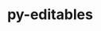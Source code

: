 ---
title: "py-editables"
layout: cache
categories: [package, develop]
meta: {"compilers": ["apple-clang@=15.0.0", "gcc@=11.1.0", "gcc@=11.4.0", "gcc@=13.2.0", "gcc@=7.3.1", "gcc@=7.5.0", "gcc@=9.4.0", "oneapi@=2024.2.1"], "num_specs": 93, "num_specs_by_stack": {"aws-isc": 2, "aws-isc-aarch64": 2, "data-vis-sdk": 4, "e4s": 12, "e4s-neoverse-v2": 6, "e4s-neoverse_v1": 8, "e4s-oneapi": 17, "e4s-power": 3, "hep": 4, "ml-darwin-aarch64-mps": 3, "ml-linux-aarch64-cpu": 12, "ml-linux-aarch64-cuda": 12, "ml-linux-x86_64-cpu": 11, "ml-linux-x86_64-cuda": 11, "ml-linux-x86_64-rocm": 12, "radiuss": 6, "root": 93}, "oss": ["amzn2", "ubuntu18.04", "ubuntu20.04", "ubuntu22.04", "ubuntu24.04", "ventura"], "platforms": ["darwin", "linux"], "stacks": ["aws-isc", "aws-isc-aarch64", "data-vis-sdk", "e4s", "e4s-neoverse-v2", "e4s-neoverse_v1", "e4s-oneapi", "e4s-power", "hep", "ml-darwin-aarch64-mps", "ml-linux-aarch64-cpu", "ml-linux-aarch64-cuda", "ml-linux-x86_64-cpu", "ml-linux-x86_64-cuda", "ml-linux-x86_64-rocm", "radiuss", "root"], "targets": ["aarch64", "neoverse_v1", "neoverse_v2", "ppc64le", "x86_64_v3"], "versions": ["0.5"]}
spec_details: [{"compiler": "apple-clang@=15.0.0", "hash": "az6cqvvqxhiasu5w6xtuyi7h5c3hu7zm", "os": "ventura", "platform": "darwin", "size": "-", "stacks": ["ml-darwin-aarch64-mps", "root"], "tarball": "https://binaries.spack.io/develop/build_cache/darwin-ventura-aarch64/apple-clang-15.0.0/py-editables-0.5/darwin-ventura-aarch64-apple-clang-15.0.0-py-editables-0.5-az6cqvvqxhiasu5w6xtuyi7h5c3hu7zm.spack", "target": "aarch64", "variants": ["build_system=python_pip"], "versions": ["0.5"]}, {"compiler": "apple-clang@=15.0.0", "hash": "koytevn77cmh7u2te4azxph3rbq4h6nw", "os": "ventura", "platform": "darwin", "size": "-", "stacks": ["ml-darwin-aarch64-mps", "root"], "tarball": "https://binaries.spack.io/develop/build_cache/darwin-ventura-aarch64/apple-clang-15.0.0/py-editables-0.5/darwin-ventura-aarch64-apple-clang-15.0.0-py-editables-0.5-koytevn77cmh7u2te4azxph3rbq4h6nw.spack", "target": "aarch64", "variants": ["build_system=python_pip"], "versions": ["0.5"]}, {"compiler": "apple-clang@=15.0.0", "hash": "svco4imicz26q6gr62sinltnixpcxsmq", "os": "ventura", "platform": "darwin", "size": "-", "stacks": ["ml-darwin-aarch64-mps", "root"], "tarball": "https://binaries.spack.io/develop/build_cache/darwin-ventura-aarch64/apple-clang-15.0.0/py-editables-0.5/darwin-ventura-aarch64-apple-clang-15.0.0-py-editables-0.5-svco4imicz26q6gr62sinltnixpcxsmq.spack", "target": "aarch64", "variants": ["build_system=python_pip"], "versions": ["0.5"]}, {"compiler": "gcc@=7.3.1", "hash": "ourm5o62mzdjb3ki4vsmxvhygpy3rnkf", "os": "amzn2", "platform": "linux", "size": "-", "stacks": ["aws-isc-aarch64", "root"], "tarball": "https://binaries.spack.io/develop/build_cache/linux-amzn2-aarch64/gcc-7.3.1/py-editables-0.5/linux-amzn2-aarch64-gcc-7.3.1-py-editables-0.5-ourm5o62mzdjb3ki4vsmxvhygpy3rnkf.spack", "target": "aarch64", "variants": ["build_system=python_pip"], "versions": ["0.5"]}, {"compiler": "gcc@=7.3.1", "hash": "bfe2jko3odozcwg4ldzeidd2fegnj6dp", "os": "amzn2", "platform": "linux", "size": "-", "stacks": ["aws-isc-aarch64", "root"], "tarball": "https://binaries.spack.io/develop/build_cache/linux-amzn2-aarch64/gcc-7.3.1/py-editables-0.5/linux-amzn2-aarch64-gcc-7.3.1-py-editables-0.5-bfe2jko3odozcwg4ldzeidd2fegnj6dp.spack", "target": "aarch64", "variants": ["build_system=python_pip"], "versions": ["0.5"]}, {"compiler": "gcc@=7.3.1", "hash": "6z2ac2aujicgl3eyl2cknacv2rb3fkbw", "os": "amzn2", "platform": "linux", "size": "-", "stacks": ["aws-isc", "root"], "tarball": "https://binaries.spack.io/develop/build_cache/linux-amzn2-x86_64_v3/gcc-7.3.1/py-editables-0.5/linux-amzn2-x86_64_v3-gcc-7.3.1-py-editables-0.5-6z2ac2aujicgl3eyl2cknacv2rb3fkbw.spack", "target": "x86_64_v3", "variants": ["build_system=python_pip"], "versions": ["0.5"]}, {"compiler": "gcc@=7.3.1", "hash": "grlv27ckakqyzyvzmxc4iaiixo77r4oi", "os": "amzn2", "platform": "linux", "size": "-", "stacks": ["aws-isc", "root"], "tarball": "https://binaries.spack.io/develop/build_cache/linux-amzn2-x86_64_v3/gcc-7.3.1/py-editables-0.5/linux-amzn2-x86_64_v3-gcc-7.3.1-py-editables-0.5-grlv27ckakqyzyvzmxc4iaiixo77r4oi.spack", "target": "x86_64_v3", "variants": ["build_system=python_pip"], "versions": ["0.5"]}, {"compiler": "gcc@=7.5.0", "hash": "it4i5t2oz3kk4ejeciy6n3qkiq5mrxb3", "os": "ubuntu18.04", "platform": "linux", "size": "-", "stacks": ["root"], "tarball": "https://binaries.spack.io/develop/build_cache/linux-ubuntu18.04-x86_64_v3/gcc-7.5.0/py-editables-0.5/linux-ubuntu18.04-x86_64_v3-gcc-7.5.0-py-editables-0.5-it4i5t2oz3kk4ejeciy6n3qkiq5mrxb3.spack", "target": "x86_64_v3", "variants": ["build_system=python_pip"], "versions": ["0.5"]}, {"compiler": "gcc@=7.5.0", "hash": "fzv5rxepkd5qrmxmz7pqsd7nbonm5uqh", "os": "ubuntu18.04", "platform": "linux", "size": "-", "stacks": ["radiuss", "root"], "tarball": "https://binaries.spack.io/develop/build_cache/linux-ubuntu18.04-x86_64_v3/gcc-7.5.0/py-editables-0.5/linux-ubuntu18.04-x86_64_v3-gcc-7.5.0-py-editables-0.5-fzv5rxepkd5qrmxmz7pqsd7nbonm5uqh.spack", "target": "x86_64_v3", "variants": ["build_system=python_pip"], "versions": ["0.5"]}, {"compiler": "gcc@=7.5.0", "hash": "ngarx3dka6jjje47rsabtusqxbwagm57", "os": "ubuntu18.04", "platform": "linux", "size": "-", "stacks": ["root"], "tarball": "https://binaries.spack.io/develop/build_cache/linux-ubuntu18.04-x86_64_v3/gcc-7.5.0/py-editables-0.5/linux-ubuntu18.04-x86_64_v3-gcc-7.5.0-py-editables-0.5-ngarx3dka6jjje47rsabtusqxbwagm57.spack", "target": "x86_64_v3", "variants": ["build_system=python_pip"], "versions": ["0.5"]}, {"compiler": "gcc@=7.5.0", "hash": "awsbk5cu7cnsoj4gawmpn6x2k7bwtupa", "os": "ubuntu18.04", "platform": "linux", "size": "-", "stacks": ["radiuss", "root"], "tarball": "https://binaries.spack.io/develop/build_cache/linux-ubuntu18.04-x86_64_v3/gcc-7.5.0/py-editables-0.5/linux-ubuntu18.04-x86_64_v3-gcc-7.5.0-py-editables-0.5-awsbk5cu7cnsoj4gawmpn6x2k7bwtupa.spack", "target": "x86_64_v3", "variants": ["build_system=python_pip"], "versions": ["0.5"]}, {"compiler": "gcc@=7.5.0", "hash": "o7toqsif7ynpxiprsqos3rjrzzowbvsb", "os": "ubuntu18.04", "platform": "linux", "size": "-", "stacks": ["radiuss", "root"], "tarball": "https://binaries.spack.io/develop/build_cache/linux-ubuntu18.04-x86_64_v3/gcc-7.5.0/py-editables-0.5/linux-ubuntu18.04-x86_64_v3-gcc-7.5.0-py-editables-0.5-o7toqsif7ynpxiprsqos3rjrzzowbvsb.spack", "target": "x86_64_v3", "variants": ["build_system=python_pip"], "versions": ["0.5"]}, {"compiler": "gcc@=7.5.0", "hash": "3d3ttlajwzgl6mhzdx6aqspsswuzhe6j", "os": "ubuntu18.04", "platform": "linux", "size": "-", "stacks": ["radiuss", "root"], "tarball": "https://binaries.spack.io/develop/build_cache/linux-ubuntu18.04-x86_64_v3/gcc-7.5.0/py-editables-0.5/linux-ubuntu18.04-x86_64_v3-gcc-7.5.0-py-editables-0.5-3d3ttlajwzgl6mhzdx6aqspsswuzhe6j.spack", "target": "x86_64_v3", "variants": ["build_system=python_pip"], "versions": ["0.5"]}, {"compiler": "gcc@=7.5.0", "hash": "xmfukarll3obtxeh6o7fcumrngdt7gkg", "os": "ubuntu18.04", "platform": "linux", "size": "-", "stacks": ["radiuss", "root"], "tarball": "https://binaries.spack.io/develop/build_cache/linux-ubuntu18.04-x86_64_v3/gcc-7.5.0/py-editables-0.5/linux-ubuntu18.04-x86_64_v3-gcc-7.5.0-py-editables-0.5-xmfukarll3obtxeh6o7fcumrngdt7gkg.spack", "target": "x86_64_v3", "variants": ["build_system=python_pip"], "versions": ["0.5"]}, {"compiler": "gcc@=7.5.0", "hash": "szbx5j7qbihtklattv3iriyhsqs7r3qn", "os": "ubuntu18.04", "platform": "linux", "size": "-", "stacks": ["radiuss", "root"], "tarball": "https://binaries.spack.io/develop/build_cache/linux-ubuntu18.04-x86_64_v3/gcc-7.5.0/py-editables-0.5/linux-ubuntu18.04-x86_64_v3-gcc-7.5.0-py-editables-0.5-szbx5j7qbihtklattv3iriyhsqs7r3qn.spack", "target": "x86_64_v3", "variants": ["build_system=python_pip"], "versions": ["0.5"]}, {"compiler": "gcc@=9.4.0", "hash": "iq3pxxwvj6glm2p5tddsmctuspt4mp75", "os": "ubuntu20.04", "platform": "linux", "size": "-", "stacks": ["e4s-power", "root"], "tarball": "https://binaries.spack.io/develop/build_cache/linux-ubuntu20.04-ppc64le/gcc-9.4.0/py-editables-0.5/linux-ubuntu20.04-ppc64le-gcc-9.4.0-py-editables-0.5-iq3pxxwvj6glm2p5tddsmctuspt4mp75.spack", "target": "ppc64le", "variants": ["build_system=python_pip"], "versions": ["0.5"]}, {"compiler": "gcc@=9.4.0", "hash": "f3xb3ncb5delopmkgcayvgvyrbmkagzt", "os": "ubuntu20.04", "platform": "linux", "size": "-", "stacks": ["e4s-power", "root"], "tarball": "https://binaries.spack.io/develop/build_cache/linux-ubuntu20.04-ppc64le/gcc-9.4.0/py-editables-0.5/linux-ubuntu20.04-ppc64le-gcc-9.4.0-py-editables-0.5-f3xb3ncb5delopmkgcayvgvyrbmkagzt.spack", "target": "ppc64le", "variants": ["build_system=python_pip"], "versions": ["0.5"]}, {"compiler": "gcc@=9.4.0", "hash": "xv5gonwnutgmeidrrger6ku6unwqxrif", "os": "ubuntu20.04", "platform": "linux", "size": "-", "stacks": ["e4s-power", "root"], "tarball": "https://binaries.spack.io/develop/build_cache/linux-ubuntu20.04-ppc64le/gcc-9.4.0/py-editables-0.5/linux-ubuntu20.04-ppc64le-gcc-9.4.0-py-editables-0.5-xv5gonwnutgmeidrrger6ku6unwqxrif.spack", "target": "ppc64le", "variants": ["build_system=python_pip"], "versions": ["0.5"]}, {"compiler": "gcc@=11.1.0", "hash": "qqi5lfdydgep4asm65lf233vhlolmfvy", "os": "ubuntu20.04", "platform": "linux", "size": "-", "stacks": ["data-vis-sdk", "root"], "tarball": "https://binaries.spack.io/develop/build_cache/linux-ubuntu20.04-x86_64_v3/gcc-11.1.0/py-editables-0.5/linux-ubuntu20.04-x86_64_v3-gcc-11.1.0-py-editables-0.5-qqi5lfdydgep4asm65lf233vhlolmfvy.spack", "target": "x86_64_v3", "variants": ["build_system=python_pip"], "versions": ["0.5"]}, {"compiler": "gcc@=11.1.0", "hash": "kblh5lm5itdjoqqihstqrr62sv3iwusa", "os": "ubuntu20.04", "platform": "linux", "size": "-", "stacks": ["data-vis-sdk", "root"], "tarball": "https://binaries.spack.io/develop/build_cache/linux-ubuntu20.04-x86_64_v3/gcc-11.1.0/py-editables-0.5/linux-ubuntu20.04-x86_64_v3-gcc-11.1.0-py-editables-0.5-kblh5lm5itdjoqqihstqrr62sv3iwusa.spack", "target": "x86_64_v3", "variants": ["build_system=python_pip"], "versions": ["0.5"]}, {"compiler": "gcc@=11.1.0", "hash": "yoxw7rds4mmosot3suwma2aeqpqncm3r", "os": "ubuntu20.04", "platform": "linux", "size": "-", "stacks": ["data-vis-sdk", "root"], "tarball": "https://binaries.spack.io/develop/build_cache/linux-ubuntu20.04-x86_64_v3/gcc-11.1.0/py-editables-0.5/linux-ubuntu20.04-x86_64_v3-gcc-11.1.0-py-editables-0.5-yoxw7rds4mmosot3suwma2aeqpqncm3r.spack", "target": "x86_64_v3", "variants": ["build_system=python_pip"], "versions": ["0.5"]}, {"compiler": "gcc@=11.1.0", "hash": "hh45566sqnoxv3evbv3yudfgevti4k7s", "os": "ubuntu20.04", "platform": "linux", "size": "-", "stacks": ["data-vis-sdk", "root"], "tarball": "https://binaries.spack.io/develop/build_cache/linux-ubuntu20.04-x86_64_v3/gcc-11.1.0/py-editables-0.5/linux-ubuntu20.04-x86_64_v3-gcc-11.1.0-py-editables-0.5-hh45566sqnoxv3evbv3yudfgevti4k7s.spack", "target": "x86_64_v3", "variants": ["build_system=python_pip"], "versions": ["0.5"]}, {"compiler": "gcc@=11.4.0", "hash": "vk5ybpqlaxkv5vef4hsrvuz64ushyhzx", "os": "ubuntu22.04", "platform": "linux", "size": "-", "stacks": ["e4s-neoverse_v1", "root"], "tarball": "https://binaries.spack.io/develop/build_cache/linux-ubuntu22.04-neoverse_v1/gcc-11.4.0/py-editables-0.5/linux-ubuntu22.04-neoverse_v1-gcc-11.4.0-py-editables-0.5-vk5ybpqlaxkv5vef4hsrvuz64ushyhzx.spack", "target": "neoverse_v1", "variants": ["build_system=python_pip"], "versions": ["0.5"]}, {"compiler": "gcc@=11.4.0", "hash": "rhebfgjyjvnv6mex2msoiwrr5qk3qjcc", "os": "ubuntu22.04", "platform": "linux", "size": "-", "stacks": ["e4s-neoverse_v1", "root"], "tarball": "https://binaries.spack.io/develop/build_cache/linux-ubuntu22.04-neoverse_v1/gcc-11.4.0/py-editables-0.5/linux-ubuntu22.04-neoverse_v1-gcc-11.4.0-py-editables-0.5-rhebfgjyjvnv6mex2msoiwrr5qk3qjcc.spack", "target": "neoverse_v1", "variants": ["build_system=python_pip"], "versions": ["0.5"]}, {"compiler": "gcc@=11.4.0", "hash": "bdowdnekpzsyskqfsxpt3loq6g5vyvrx", "os": "ubuntu22.04", "platform": "linux", "size": "-", "stacks": ["e4s-neoverse_v1", "root"], "tarball": "https://binaries.spack.io/develop/build_cache/linux-ubuntu22.04-neoverse_v1/gcc-11.4.0/py-editables-0.5/linux-ubuntu22.04-neoverse_v1-gcc-11.4.0-py-editables-0.5-bdowdnekpzsyskqfsxpt3loq6g5vyvrx.spack", "target": "neoverse_v1", "variants": ["build_system=python_pip"], "versions": ["0.5"]}, {"compiler": "gcc@=11.4.0", "hash": "h7k4b6utudjwancpo2hhn4iowf53ewfl", "os": "ubuntu22.04", "platform": "linux", "size": "-", "stacks": ["e4s-neoverse_v1", "root"], "tarball": "https://binaries.spack.io/develop/build_cache/linux-ubuntu22.04-neoverse_v1/gcc-11.4.0/py-editables-0.5/linux-ubuntu22.04-neoverse_v1-gcc-11.4.0-py-editables-0.5-h7k4b6utudjwancpo2hhn4iowf53ewfl.spack", "target": "neoverse_v1", "variants": ["build_system=python_pip"], "versions": ["0.5"]}, {"compiler": "gcc@=11.4.0", "hash": "6qjrrpkihzfayqhfwopwwcujrrb3d5kf", "os": "ubuntu22.04", "platform": "linux", "size": "-", "stacks": ["e4s-neoverse_v1", "root"], "tarball": "https://binaries.spack.io/develop/build_cache/linux-ubuntu22.04-neoverse_v1/gcc-11.4.0/py-editables-0.5/linux-ubuntu22.04-neoverse_v1-gcc-11.4.0-py-editables-0.5-6qjrrpkihzfayqhfwopwwcujrrb3d5kf.spack", "target": "neoverse_v1", "variants": ["build_system=python_pip"], "versions": ["0.5"]}, {"compiler": "gcc@=11.4.0", "hash": "lkl4uksefiupo4xw55aq3unqvl4ghtuv", "os": "ubuntu22.04", "platform": "linux", "size": "-", "stacks": ["e4s-neoverse_v1", "root"], "tarball": "https://binaries.spack.io/develop/build_cache/linux-ubuntu22.04-neoverse_v1/gcc-11.4.0/py-editables-0.5/linux-ubuntu22.04-neoverse_v1-gcc-11.4.0-py-editables-0.5-lkl4uksefiupo4xw55aq3unqvl4ghtuv.spack", "target": "neoverse_v1", "variants": ["build_system=python_pip"], "versions": ["0.5"]}, {"compiler": "gcc@=11.4.0", "hash": "l7wvmtiq5hxspuzoszm2omuwcnom2vqq", "os": "ubuntu22.04", "platform": "linux", "size": "-", "stacks": ["e4s-neoverse_v1", "root"], "tarball": "https://binaries.spack.io/develop/build_cache/linux-ubuntu22.04-neoverse_v1/gcc-11.4.0/py-editables-0.5/linux-ubuntu22.04-neoverse_v1-gcc-11.4.0-py-editables-0.5-l7wvmtiq5hxspuzoszm2omuwcnom2vqq.spack", "target": "neoverse_v1", "variants": ["build_system=python_pip"], "versions": ["0.5"]}, {"compiler": "gcc@=11.4.0", "hash": "rkyebq3jbzmrgg2pwj2trscy24bpf2mg", "os": "ubuntu22.04", "platform": "linux", "size": "-", "stacks": ["e4s-neoverse_v1", "root"], "tarball": "https://binaries.spack.io/develop/build_cache/linux-ubuntu22.04-neoverse_v1/gcc-11.4.0/py-editables-0.5/linux-ubuntu22.04-neoverse_v1-gcc-11.4.0-py-editables-0.5-rkyebq3jbzmrgg2pwj2trscy24bpf2mg.spack", "target": "neoverse_v1", "variants": ["build_system=python_pip"], "versions": ["0.5"]}, {"compiler": "gcc@=11.4.0", "hash": "xhiknhm7nvjlkvvdjglqsdte42amlx23", "os": "ubuntu22.04", "platform": "linux", "size": "-", "stacks": ["e4s-neoverse-v2", "root"], "tarball": "https://binaries.spack.io/develop/build_cache/linux-ubuntu22.04-neoverse_v2/gcc-11.4.0/py-editables-0.5/linux-ubuntu22.04-neoverse_v2-gcc-11.4.0-py-editables-0.5-xhiknhm7nvjlkvvdjglqsdte42amlx23.spack", "target": "neoverse_v2", "variants": ["build_system=python_pip"], "versions": ["0.5"]}, {"compiler": "gcc@=11.4.0", "hash": "63bz4cimb3wco7n5rolmcl3e6zxzmf5b", "os": "ubuntu22.04", "platform": "linux", "size": "-", "stacks": ["e4s-neoverse-v2", "root"], "tarball": "https://binaries.spack.io/develop/build_cache/linux-ubuntu22.04-neoverse_v2/gcc-11.4.0/py-editables-0.5/linux-ubuntu22.04-neoverse_v2-gcc-11.4.0-py-editables-0.5-63bz4cimb3wco7n5rolmcl3e6zxzmf5b.spack", "target": "neoverse_v2", "variants": ["build_system=python_pip"], "versions": ["0.5"]}, {"compiler": "gcc@=11.4.0", "hash": "p2x7yznwu5vcyrxzglpkipgmijhsnxg6", "os": "ubuntu22.04", "platform": "linux", "size": "-", "stacks": ["e4s-neoverse-v2", "root"], "tarball": "https://binaries.spack.io/develop/build_cache/linux-ubuntu22.04-neoverse_v2/gcc-11.4.0/py-editables-0.5/linux-ubuntu22.04-neoverse_v2-gcc-11.4.0-py-editables-0.5-p2x7yznwu5vcyrxzglpkipgmijhsnxg6.spack", "target": "neoverse_v2", "variants": ["build_system=python_pip"], "versions": ["0.5"]}, {"compiler": "gcc@=11.4.0", "hash": "npsy2eg7ptvs3a37v2b4rvuy5v3oafce", "os": "ubuntu22.04", "platform": "linux", "size": "-", "stacks": ["e4s-neoverse-v2", "root"], "tarball": "https://binaries.spack.io/develop/build_cache/linux-ubuntu22.04-neoverse_v2/gcc-11.4.0/py-editables-0.5/linux-ubuntu22.04-neoverse_v2-gcc-11.4.0-py-editables-0.5-npsy2eg7ptvs3a37v2b4rvuy5v3oafce.spack", "target": "neoverse_v2", "variants": ["build_system=python_pip"], "versions": ["0.5"]}, {"compiler": "gcc@=11.4.0", "hash": "njy2ne5sab7lsf43qficxbat2sh7pqrl", "os": "ubuntu22.04", "platform": "linux", "size": "-", "stacks": ["e4s-neoverse-v2", "root"], "tarball": "https://binaries.spack.io/develop/build_cache/linux-ubuntu22.04-neoverse_v2/gcc-11.4.0/py-editables-0.5/linux-ubuntu22.04-neoverse_v2-gcc-11.4.0-py-editables-0.5-njy2ne5sab7lsf43qficxbat2sh7pqrl.spack", "target": "neoverse_v2", "variants": ["build_system=python_pip"], "versions": ["0.5"]}, {"compiler": "gcc@=11.4.0", "hash": "dsgu5tjwulfeg3bl235l26zjwsv2au6f", "os": "ubuntu22.04", "platform": "linux", "size": "-", "stacks": ["e4s-neoverse-v2", "root"], "tarball": "https://binaries.spack.io/develop/build_cache/linux-ubuntu22.04-neoverse_v2/gcc-11.4.0/py-editables-0.5/linux-ubuntu22.04-neoverse_v2-gcc-11.4.0-py-editables-0.5-dsgu5tjwulfeg3bl235l26zjwsv2au6f.spack", "target": "neoverse_v2", "variants": ["build_system=python_pip"], "versions": ["0.5"]}, {"compiler": "gcc@=11.4.0", "hash": "ohqeoqewaiwt2v4lklvnwv6tbyw4d33e", "os": "ubuntu22.04", "platform": "linux", "size": "-", "stacks": ["hep", "root"], "tarball": "https://binaries.spack.io/develop/build_cache/linux-ubuntu22.04-x86_64_v3/gcc-11.4.0/py-editables-0.5/linux-ubuntu22.04-x86_64_v3-gcc-11.4.0-py-editables-0.5-ohqeoqewaiwt2v4lklvnwv6tbyw4d33e.spack", "target": "x86_64_v3", "variants": ["build_system=python_pip"], "versions": ["0.5"]}, {"compiler": "gcc@=11.4.0", "hash": "g2mlpxxwpeiuhbn6iizmkbkoajmb3rlp", "os": "ubuntu22.04", "platform": "linux", "size": "-", "stacks": ["hep", "root"], "tarball": "https://binaries.spack.io/develop/build_cache/linux-ubuntu22.04-x86_64_v3/gcc-11.4.0/py-editables-0.5/linux-ubuntu22.04-x86_64_v3-gcc-11.4.0-py-editables-0.5-g2mlpxxwpeiuhbn6iizmkbkoajmb3rlp.spack", "target": "x86_64_v3", "variants": ["build_system=python_pip"], "versions": ["0.5"]}, {"compiler": "gcc@=11.4.0", "hash": "4cfwkgnu4b5lc5kh3uxthyr7b4jufy4j", "os": "ubuntu22.04", "platform": "linux", "size": "-", "stacks": ["hep", "root"], "tarball": "https://binaries.spack.io/develop/build_cache/linux-ubuntu22.04-x86_64_v3/gcc-11.4.0/py-editables-0.5/linux-ubuntu22.04-x86_64_v3-gcc-11.4.0-py-editables-0.5-4cfwkgnu4b5lc5kh3uxthyr7b4jufy4j.spack", "target": "x86_64_v3", "variants": ["build_system=python_pip"], "versions": ["0.5"]}, {"compiler": "gcc@=11.4.0", "hash": "nf53xrkqtkfzzkmhu2dmoafnibnbqgsb", "os": "ubuntu22.04", "platform": "linux", "size": "-", "stacks": ["hep", "root"], "tarball": "https://binaries.spack.io/develop/build_cache/linux-ubuntu22.04-x86_64_v3/gcc-11.4.0/py-editables-0.5/linux-ubuntu22.04-x86_64_v3-gcc-11.4.0-py-editables-0.5-nf53xrkqtkfzzkmhu2dmoafnibnbqgsb.spack", "target": "x86_64_v3", "variants": ["build_system=python_pip"], "versions": ["0.5"]}, {"compiler": "gcc@=11.4.0", "hash": "lbfts6jil4weydln4rtygrpbi27umwnr", "os": "ubuntu22.04", "platform": "linux", "size": "-", "stacks": ["e4s", "root"], "tarball": "https://binaries.spack.io/develop/build_cache/linux-ubuntu22.04-x86_64_v3/gcc-11.4.0/py-editables-0.5/linux-ubuntu22.04-x86_64_v3-gcc-11.4.0-py-editables-0.5-lbfts6jil4weydln4rtygrpbi27umwnr.spack", "target": "x86_64_v3", "variants": ["build_system=python_pip"], "versions": ["0.5"]}, {"compiler": "gcc@=11.4.0", "hash": "ojl4ly4v4mdtcbynblqpao5jsbutma7y", "os": "ubuntu22.04", "platform": "linux", "size": "-", "stacks": ["e4s", "root"], "tarball": "https://binaries.spack.io/develop/build_cache/linux-ubuntu22.04-x86_64_v3/gcc-11.4.0/py-editables-0.5/linux-ubuntu22.04-x86_64_v3-gcc-11.4.0-py-editables-0.5-ojl4ly4v4mdtcbynblqpao5jsbutma7y.spack", "target": "x86_64_v3", "variants": ["build_system=python_pip"], "versions": ["0.5"]}, {"compiler": "gcc@=11.4.0", "hash": "pn5acshqnj3k6i6c3z4xb26grgj2ieim", "os": "ubuntu22.04", "platform": "linux", "size": "-", "stacks": ["e4s", "root"], "tarball": "https://binaries.spack.io/develop/build_cache/linux-ubuntu22.04-x86_64_v3/gcc-11.4.0/py-editables-0.5/linux-ubuntu22.04-x86_64_v3-gcc-11.4.0-py-editables-0.5-pn5acshqnj3k6i6c3z4xb26grgj2ieim.spack", "target": "x86_64_v3", "variants": ["build_system=python_pip"], "versions": ["0.5"]}, {"compiler": "gcc@=11.4.0", "hash": "t77vpphqqq5q74e24hsj6xxxjnpuvjqm", "os": "ubuntu22.04", "platform": "linux", "size": "-", "stacks": ["e4s", "root"], "tarball": "https://binaries.spack.io/develop/build_cache/linux-ubuntu22.04-x86_64_v3/gcc-11.4.0/py-editables-0.5/linux-ubuntu22.04-x86_64_v3-gcc-11.4.0-py-editables-0.5-t77vpphqqq5q74e24hsj6xxxjnpuvjqm.spack", "target": "x86_64_v3", "variants": ["build_system=python_pip"], "versions": ["0.5"]}, {"compiler": "gcc@=11.4.0", "hash": "tjv24j3a6kix7hlooynu2djd3qugu5l3", "os": "ubuntu22.04", "platform": "linux", "size": "-", "stacks": ["e4s", "root"], "tarball": "https://binaries.spack.io/develop/build_cache/linux-ubuntu22.04-x86_64_v3/gcc-11.4.0/py-editables-0.5/linux-ubuntu22.04-x86_64_v3-gcc-11.4.0-py-editables-0.5-tjv24j3a6kix7hlooynu2djd3qugu5l3.spack", "target": "x86_64_v3", "variants": ["build_system=python_pip"], "versions": ["0.5"]}, {"compiler": "gcc@=11.4.0", "hash": "m3xidga7l6se2dl6itboudopl6jodf25", "os": "ubuntu22.04", "platform": "linux", "size": "-", "stacks": ["e4s", "root"], "tarball": "https://binaries.spack.io/develop/build_cache/linux-ubuntu22.04-x86_64_v3/gcc-11.4.0/py-editables-0.5/linux-ubuntu22.04-x86_64_v3-gcc-11.4.0-py-editables-0.5-m3xidga7l6se2dl6itboudopl6jodf25.spack", "target": "x86_64_v3", "variants": ["build_system=python_pip"], "versions": ["0.5"]}, {"compiler": "gcc@=11.4.0", "hash": "vs3j4kmiorb6nynvv3n2onivvmo6o2mc", "os": "ubuntu22.04", "platform": "linux", "size": "-", "stacks": ["e4s", "root"], "tarball": "https://binaries.spack.io/develop/build_cache/linux-ubuntu22.04-x86_64_v3/gcc-11.4.0/py-editables-0.5/linux-ubuntu22.04-x86_64_v3-gcc-11.4.0-py-editables-0.5-vs3j4kmiorb6nynvv3n2onivvmo6o2mc.spack", "target": "x86_64_v3", "variants": ["build_system=python_pip"], "versions": ["0.5"]}, {"compiler": "gcc@=11.4.0", "hash": "rmvbelxfspmm27gzteprhudi7zigoar2", "os": "ubuntu22.04", "platform": "linux", "size": "-", "stacks": ["e4s", "root"], "tarball": "https://binaries.spack.io/develop/build_cache/linux-ubuntu22.04-x86_64_v3/gcc-11.4.0/py-editables-0.5/linux-ubuntu22.04-x86_64_v3-gcc-11.4.0-py-editables-0.5-rmvbelxfspmm27gzteprhudi7zigoar2.spack", "target": "x86_64_v3", "variants": ["build_system=python_pip"], "versions": ["0.5"]}, {"compiler": "gcc@=11.4.0", "hash": "s7jetayhowmrcafjyhw34edyz5k2rltx", "os": "ubuntu22.04", "platform": "linux", "size": "-", "stacks": ["e4s", "root"], "tarball": "https://binaries.spack.io/develop/build_cache/linux-ubuntu22.04-x86_64_v3/gcc-11.4.0/py-editables-0.5/linux-ubuntu22.04-x86_64_v3-gcc-11.4.0-py-editables-0.5-s7jetayhowmrcafjyhw34edyz5k2rltx.spack", "target": "x86_64_v3", "variants": ["build_system=python_pip"], "versions": ["0.5"]}, {"compiler": "gcc@=11.4.0", "hash": "klekkfziypbc6c2p5aubsoithdv4wj3z", "os": "ubuntu22.04", "platform": "linux", "size": "-", "stacks": ["e4s", "root"], "tarball": "https://binaries.spack.io/develop/build_cache/linux-ubuntu22.04-x86_64_v3/gcc-11.4.0/py-editables-0.5/linux-ubuntu22.04-x86_64_v3-gcc-11.4.0-py-editables-0.5-klekkfziypbc6c2p5aubsoithdv4wj3z.spack", "target": "x86_64_v3", "variants": ["build_system=python_pip"], "versions": ["0.5"]}, {"compiler": "gcc@=11.4.0", "hash": "myvqlh764lnlzsq42qa6paoxtyhivu72", "os": "ubuntu22.04", "platform": "linux", "size": "-", "stacks": ["e4s", "root"], "tarball": "https://binaries.spack.io/develop/build_cache/linux-ubuntu22.04-x86_64_v3/gcc-11.4.0/py-editables-0.5/linux-ubuntu22.04-x86_64_v3-gcc-11.4.0-py-editables-0.5-myvqlh764lnlzsq42qa6paoxtyhivu72.spack", "target": "x86_64_v3", "variants": ["build_system=python_pip"], "versions": ["0.5"]}, {"compiler": "gcc@=11.4.0", "hash": "cw6r7ubes33giloq7asrmogspsdwf4vs", "os": "ubuntu22.04", "platform": "linux", "size": "-", "stacks": ["e4s", "root"], "tarball": "https://binaries.spack.io/develop/build_cache/linux-ubuntu22.04-x86_64_v3/gcc-11.4.0/py-editables-0.5/linux-ubuntu22.04-x86_64_v3-gcc-11.4.0-py-editables-0.5-cw6r7ubes33giloq7asrmogspsdwf4vs.spack", "target": "x86_64_v3", "variants": ["build_system=python_pip"], "versions": ["0.5"]}, {"compiler": "oneapi@=2024.2.1", "hash": "qckc7kfohlntbfwnjlca3ec65j6t7xxb", "os": "ubuntu22.04", "platform": "linux", "size": "-", "stacks": ["e4s-oneapi", "root"], "tarball": "https://binaries.spack.io/develop/build_cache/linux-ubuntu22.04-x86_64_v3/oneapi-2024.2.1/py-editables-0.5/linux-ubuntu22.04-x86_64_v3-oneapi-2024.2.1-py-editables-0.5-qckc7kfohlntbfwnjlca3ec65j6t7xxb.spack", "target": "x86_64_v3", "variants": ["build_system=python_pip"], "versions": ["0.5"]}, {"compiler": "oneapi@=2024.2.1", "hash": "z7tqlazanri2zhp7kallsdfq4xfts2j3", "os": "ubuntu22.04", "platform": "linux", "size": "-", "stacks": ["e4s-oneapi", "root"], "tarball": "https://binaries.spack.io/develop/build_cache/linux-ubuntu22.04-x86_64_v3/oneapi-2024.2.1/py-editables-0.5/linux-ubuntu22.04-x86_64_v3-oneapi-2024.2.1-py-editables-0.5-z7tqlazanri2zhp7kallsdfq4xfts2j3.spack", "target": "x86_64_v3", "variants": ["build_system=python_pip"], "versions": ["0.5"]}, {"compiler": "oneapi@=2024.2.1", "hash": "fesd55dtwdvquyfj32lojpm5f2fqdfju", "os": "ubuntu22.04", "platform": "linux", "size": "-", "stacks": ["e4s-oneapi", "root"], "tarball": "https://binaries.spack.io/develop/build_cache/linux-ubuntu22.04-x86_64_v3/oneapi-2024.2.1/py-editables-0.5/linux-ubuntu22.04-x86_64_v3-oneapi-2024.2.1-py-editables-0.5-fesd55dtwdvquyfj32lojpm5f2fqdfju.spack", "target": "x86_64_v3", "variants": ["build_system=python_pip"], "versions": ["0.5"]}, {"compiler": "oneapi@=2024.2.1", "hash": "o4oimmcth5fhdpsbktg2beh5eraanutz", "os": "ubuntu22.04", "platform": "linux", "size": "-", "stacks": ["e4s-oneapi", "root"], "tarball": "https://binaries.spack.io/develop/build_cache/linux-ubuntu22.04-x86_64_v3/oneapi-2024.2.1/py-editables-0.5/linux-ubuntu22.04-x86_64_v3-oneapi-2024.2.1-py-editables-0.5-o4oimmcth5fhdpsbktg2beh5eraanutz.spack", "target": "x86_64_v3", "variants": ["build_system=python_pip"], "versions": ["0.5"]}, {"compiler": "oneapi@=2024.2.1", "hash": "omomib4dktzzeseoyypgxpl5d4ky25pv", "os": "ubuntu22.04", "platform": "linux", "size": "-", "stacks": ["e4s-oneapi", "root"], "tarball": "https://binaries.spack.io/develop/build_cache/linux-ubuntu22.04-x86_64_v3/oneapi-2024.2.1/py-editables-0.5/linux-ubuntu22.04-x86_64_v3-oneapi-2024.2.1-py-editables-0.5-omomib4dktzzeseoyypgxpl5d4ky25pv.spack", "target": "x86_64_v3", "variants": ["build_system=python_pip"], "versions": ["0.5"]}, {"compiler": "oneapi@=2024.2.1", "hash": "rh3jxogkdgyuelq2dly7nwbebf6j7r4r", "os": "ubuntu22.04", "platform": "linux", "size": "-", "stacks": ["e4s-oneapi", "root"], "tarball": "https://binaries.spack.io/develop/build_cache/linux-ubuntu22.04-x86_64_v3/oneapi-2024.2.1/py-editables-0.5/linux-ubuntu22.04-x86_64_v3-oneapi-2024.2.1-py-editables-0.5-rh3jxogkdgyuelq2dly7nwbebf6j7r4r.spack", "target": "x86_64_v3", "variants": ["build_system=python_pip"], "versions": ["0.5"]}, {"compiler": "oneapi@=2024.2.1", "hash": "uwt5rcgngitq5xar2i2v56s7nuoaoxnb", "os": "ubuntu22.04", "platform": "linux", "size": "-", "stacks": ["e4s-oneapi", "root"], "tarball": "https://binaries.spack.io/develop/build_cache/linux-ubuntu22.04-x86_64_v3/oneapi-2024.2.1/py-editables-0.5/linux-ubuntu22.04-x86_64_v3-oneapi-2024.2.1-py-editables-0.5-uwt5rcgngitq5xar2i2v56s7nuoaoxnb.spack", "target": "x86_64_v3", "variants": ["build_system=python_pip"], "versions": ["0.5"]}, {"compiler": "oneapi@=2024.2.1", "hash": "wf6lxhcmsq5qbdl5gqhz3jzcvhseb3kn", "os": "ubuntu22.04", "platform": "linux", "size": "-", "stacks": ["e4s-oneapi", "root"], "tarball": "https://binaries.spack.io/develop/build_cache/linux-ubuntu22.04-x86_64_v3/oneapi-2024.2.1/py-editables-0.5/linux-ubuntu22.04-x86_64_v3-oneapi-2024.2.1-py-editables-0.5-wf6lxhcmsq5qbdl5gqhz3jzcvhseb3kn.spack", "target": "x86_64_v3", "variants": ["build_system=python_pip"], "versions": ["0.5"]}, {"compiler": "oneapi@=2024.2.1", "hash": "i3lcpkcw7ydjk4genz4havhtea3226hf", "os": "ubuntu22.04", "platform": "linux", "size": "-", "stacks": ["e4s-oneapi", "root"], "tarball": "https://binaries.spack.io/develop/build_cache/linux-ubuntu22.04-x86_64_v3/oneapi-2024.2.1/py-editables-0.5/linux-ubuntu22.04-x86_64_v3-oneapi-2024.2.1-py-editables-0.5-i3lcpkcw7ydjk4genz4havhtea3226hf.spack", "target": "x86_64_v3", "variants": ["build_system=python_pip"], "versions": ["0.5"]}, {"compiler": "oneapi@=2024.2.1", "hash": "2366ibqlj7zlthtb7st2zkgc74retp2b", "os": "ubuntu22.04", "platform": "linux", "size": "-", "stacks": ["e4s-oneapi", "root"], "tarball": "https://binaries.spack.io/develop/build_cache/linux-ubuntu22.04-x86_64_v3/oneapi-2024.2.1/py-editables-0.5/linux-ubuntu22.04-x86_64_v3-oneapi-2024.2.1-py-editables-0.5-2366ibqlj7zlthtb7st2zkgc74retp2b.spack", "target": "x86_64_v3", "variants": ["build_system=python_pip"], "versions": ["0.5"]}, {"compiler": "oneapi@=2024.2.1", "hash": "xvhqeq7d7au7wyifk2huyoucb3e2lr4n", "os": "ubuntu22.04", "platform": "linux", "size": "-", "stacks": ["e4s-oneapi", "root"], "tarball": "https://binaries.spack.io/develop/build_cache/linux-ubuntu22.04-x86_64_v3/oneapi-2024.2.1/py-editables-0.5/linux-ubuntu22.04-x86_64_v3-oneapi-2024.2.1-py-editables-0.5-xvhqeq7d7au7wyifk2huyoucb3e2lr4n.spack", "target": "x86_64_v3", "variants": ["build_system=python_pip"], "versions": ["0.5"]}, {"compiler": "oneapi@=2024.2.1", "hash": "xhmlsaksizuv3ddztuaiww3zqxtn7bjh", "os": "ubuntu22.04", "platform": "linux", "size": "-", "stacks": ["e4s-oneapi", "root"], "tarball": "https://binaries.spack.io/develop/build_cache/linux-ubuntu22.04-x86_64_v3/oneapi-2024.2.1/py-editables-0.5/linux-ubuntu22.04-x86_64_v3-oneapi-2024.2.1-py-editables-0.5-xhmlsaksizuv3ddztuaiww3zqxtn7bjh.spack", "target": "x86_64_v3", "variants": ["build_system=python_pip"], "versions": ["0.5"]}, {"compiler": "oneapi@=2024.2.1", "hash": "agd44l6dtpon7yg5h4dqrh6wabzcjik6", "os": "ubuntu22.04", "platform": "linux", "size": "-", "stacks": ["e4s-oneapi", "root"], "tarball": "https://binaries.spack.io/develop/build_cache/linux-ubuntu22.04-x86_64_v3/oneapi-2024.2.1/py-editables-0.5/linux-ubuntu22.04-x86_64_v3-oneapi-2024.2.1-py-editables-0.5-agd44l6dtpon7yg5h4dqrh6wabzcjik6.spack", "target": "x86_64_v3", "variants": ["build_system=python_pip"], "versions": ["0.5"]}, {"compiler": "oneapi@=2024.2.1", "hash": "eiypy6bgox3dt47mvba2ekudm6ynh3n6", "os": "ubuntu22.04", "platform": "linux", "size": "-", "stacks": ["e4s-oneapi", "root"], "tarball": "https://binaries.spack.io/develop/build_cache/linux-ubuntu22.04-x86_64_v3/oneapi-2024.2.1/py-editables-0.5/linux-ubuntu22.04-x86_64_v3-oneapi-2024.2.1-py-editables-0.5-eiypy6bgox3dt47mvba2ekudm6ynh3n6.spack", "target": "x86_64_v3", "variants": ["build_system=python_pip"], "versions": ["0.5"]}, {"compiler": "oneapi@=2024.2.1", "hash": "6edm45zpobvdoxjga6nycjhhzt4dbliy", "os": "ubuntu22.04", "platform": "linux", "size": "-", "stacks": ["e4s-oneapi", "root"], "tarball": "https://binaries.spack.io/develop/build_cache/linux-ubuntu22.04-x86_64_v3/oneapi-2024.2.1/py-editables-0.5/linux-ubuntu22.04-x86_64_v3-oneapi-2024.2.1-py-editables-0.5-6edm45zpobvdoxjga6nycjhhzt4dbliy.spack", "target": "x86_64_v3", "variants": ["build_system=python_pip"], "versions": ["0.5"]}, {"compiler": "oneapi@=2024.2.1", "hash": "bvzodaikyvcui5a6pu56bwhrudtqy77o", "os": "ubuntu22.04", "platform": "linux", "size": "-", "stacks": ["e4s-oneapi", "root"], "tarball": "https://binaries.spack.io/develop/build_cache/linux-ubuntu22.04-x86_64_v3/oneapi-2024.2.1/py-editables-0.5/linux-ubuntu22.04-x86_64_v3-oneapi-2024.2.1-py-editables-0.5-bvzodaikyvcui5a6pu56bwhrudtqy77o.spack", "target": "x86_64_v3", "variants": ["build_system=python_pip"], "versions": ["0.5"]}, {"compiler": "oneapi@=2024.2.1", "hash": "n47x4cc7737j4m7ttb63tgajnmh7mxbd", "os": "ubuntu22.04", "platform": "linux", "size": "-", "stacks": ["e4s-oneapi", "root"], "tarball": "https://binaries.spack.io/develop/build_cache/linux-ubuntu22.04-x86_64_v3/oneapi-2024.2.1/py-editables-0.5/linux-ubuntu22.04-x86_64_v3-oneapi-2024.2.1-py-editables-0.5-n47x4cc7737j4m7ttb63tgajnmh7mxbd.spack", "target": "x86_64_v3", "variants": ["build_system=python_pip"], "versions": ["0.5"]}, {"compiler": "gcc@=13.2.0", "hash": "icf2vwovyyof7u6gipewnpliioqijnnm", "os": "ubuntu24.04", "platform": "linux", "size": "-", "stacks": ["ml-linux-aarch64-cpu", "ml-linux-aarch64-cuda", "root"], "tarball": "https://binaries.spack.io/develop/build_cache/linux-ubuntu24.04-aarch64/gcc-13.2.0/py-editables-0.5/linux-ubuntu24.04-aarch64-gcc-13.2.0-py-editables-0.5-icf2vwovyyof7u6gipewnpliioqijnnm.spack", "target": "aarch64", "variants": ["build_system=python_pip"], "versions": ["0.5"]}, {"compiler": "gcc@=13.2.0", "hash": "6symauedgyms4rhdqvvjgdjq6kp5thxk", "os": "ubuntu24.04", "platform": "linux", "size": "-", "stacks": ["ml-linux-aarch64-cpu", "ml-linux-aarch64-cuda", "root"], "tarball": "https://binaries.spack.io/develop/build_cache/linux-ubuntu24.04-aarch64/gcc-13.2.0/py-editables-0.5/linux-ubuntu24.04-aarch64-gcc-13.2.0-py-editables-0.5-6symauedgyms4rhdqvvjgdjq6kp5thxk.spack", "target": "aarch64", "variants": ["build_system=python_pip"], "versions": ["0.5"]}, {"compiler": "gcc@=13.2.0", "hash": "qd5bpfftxeb74ep7jbekwclapontkbak", "os": "ubuntu24.04", "platform": "linux", "size": "-", "stacks": ["ml-linux-aarch64-cpu", "ml-linux-aarch64-cuda", "root"], "tarball": "https://binaries.spack.io/develop/build_cache/linux-ubuntu24.04-aarch64/gcc-13.2.0/py-editables-0.5/linux-ubuntu24.04-aarch64-gcc-13.2.0-py-editables-0.5-qd5bpfftxeb74ep7jbekwclapontkbak.spack", "target": "aarch64", "variants": ["build_system=python_pip"], "versions": ["0.5"]}, {"compiler": "gcc@=13.2.0", "hash": "cuap2zyuwpuxgjse6limptzaggmkrpd5", "os": "ubuntu24.04", "platform": "linux", "size": "-", "stacks": ["ml-linux-aarch64-cpu", "ml-linux-aarch64-cuda", "root"], "tarball": "https://binaries.spack.io/develop/build_cache/linux-ubuntu24.04-aarch64/gcc-13.2.0/py-editables-0.5/linux-ubuntu24.04-aarch64-gcc-13.2.0-py-editables-0.5-cuap2zyuwpuxgjse6limptzaggmkrpd5.spack", "target": "aarch64", "variants": ["build_system=python_pip"], "versions": ["0.5"]}, {"compiler": "gcc@=13.2.0", "hash": "bkzqqpmdap3vikuxgupu4zb37fxoquqs", "os": "ubuntu24.04", "platform": "linux", "size": "-", "stacks": ["ml-linux-aarch64-cpu", "ml-linux-aarch64-cuda", "root"], "tarball": "https://binaries.spack.io/develop/build_cache/linux-ubuntu24.04-aarch64/gcc-13.2.0/py-editables-0.5/linux-ubuntu24.04-aarch64-gcc-13.2.0-py-editables-0.5-bkzqqpmdap3vikuxgupu4zb37fxoquqs.spack", "target": "aarch64", "variants": ["build_system=python_pip"], "versions": ["0.5"]}, {"compiler": "gcc@=13.2.0", "hash": "kad4atcsimanfwt3ve35qqyzou6vfa3e", "os": "ubuntu24.04", "platform": "linux", "size": "-", "stacks": ["ml-linux-aarch64-cpu", "ml-linux-aarch64-cuda", "root"], "tarball": "https://binaries.spack.io/develop/build_cache/linux-ubuntu24.04-aarch64/gcc-13.2.0/py-editables-0.5/linux-ubuntu24.04-aarch64-gcc-13.2.0-py-editables-0.5-kad4atcsimanfwt3ve35qqyzou6vfa3e.spack", "target": "aarch64", "variants": ["build_system=python_pip"], "versions": ["0.5"]}, {"compiler": "gcc@=13.2.0", "hash": "lxryliaru3eydl7r6c76llixh2r5sgyb", "os": "ubuntu24.04", "platform": "linux", "size": "-", "stacks": ["ml-linux-aarch64-cpu", "ml-linux-aarch64-cuda", "root"], "tarball": "https://binaries.spack.io/develop/build_cache/linux-ubuntu24.04-aarch64/gcc-13.2.0/py-editables-0.5/linux-ubuntu24.04-aarch64-gcc-13.2.0-py-editables-0.5-lxryliaru3eydl7r6c76llixh2r5sgyb.spack", "target": "aarch64", "variants": ["build_system=python_pip"], "versions": ["0.5"]}, {"compiler": "gcc@=13.2.0", "hash": "4a7szrmkz5hlo43s3ve6f5mtejcwxeqp", "os": "ubuntu24.04", "platform": "linux", "size": "-", "stacks": ["ml-linux-aarch64-cpu", "ml-linux-aarch64-cuda", "root"], "tarball": "https://binaries.spack.io/develop/build_cache/linux-ubuntu24.04-aarch64/gcc-13.2.0/py-editables-0.5/linux-ubuntu24.04-aarch64-gcc-13.2.0-py-editables-0.5-4a7szrmkz5hlo43s3ve6f5mtejcwxeqp.spack", "target": "aarch64", "variants": ["build_system=python_pip"], "versions": ["0.5"]}, {"compiler": "gcc@=13.2.0", "hash": "mcu4dc3k4s5pegjy2s2qt4zvbuoy4pgl", "os": "ubuntu24.04", "platform": "linux", "size": "-", "stacks": ["ml-linux-aarch64-cpu", "ml-linux-aarch64-cuda", "root"], "tarball": "https://binaries.spack.io/develop/build_cache/linux-ubuntu24.04-aarch64/gcc-13.2.0/py-editables-0.5/linux-ubuntu24.04-aarch64-gcc-13.2.0-py-editables-0.5-mcu4dc3k4s5pegjy2s2qt4zvbuoy4pgl.spack", "target": "aarch64", "variants": ["build_system=python_pip"], "versions": ["0.5"]}, {"compiler": "gcc@=13.2.0", "hash": "zuco5xy7j5u6zwui7whtysyyi2o64gpz", "os": "ubuntu24.04", "platform": "linux", "size": "-", "stacks": ["ml-linux-aarch64-cpu", "ml-linux-aarch64-cuda", "root"], "tarball": "https://binaries.spack.io/develop/build_cache/linux-ubuntu24.04-aarch64/gcc-13.2.0/py-editables-0.5/linux-ubuntu24.04-aarch64-gcc-13.2.0-py-editables-0.5-zuco5xy7j5u6zwui7whtysyyi2o64gpz.spack", "target": "aarch64", "variants": ["build_system=python_pip"], "versions": ["0.5"]}, {"compiler": "gcc@=13.2.0", "hash": "sev5i2lznpdmrw74o4allyoza5cg2xms", "os": "ubuntu24.04", "platform": "linux", "size": "-", "stacks": ["ml-linux-aarch64-cpu", "ml-linux-aarch64-cuda", "root"], "tarball": "https://binaries.spack.io/develop/build_cache/linux-ubuntu24.04-aarch64/gcc-13.2.0/py-editables-0.5/linux-ubuntu24.04-aarch64-gcc-13.2.0-py-editables-0.5-sev5i2lznpdmrw74o4allyoza5cg2xms.spack", "target": "aarch64", "variants": ["build_system=python_pip"], "versions": ["0.5"]}, {"compiler": "gcc@=13.2.0", "hash": "deuaiwyztl6255mbru6ja6kvootcvmye", "os": "ubuntu24.04", "platform": "linux", "size": "-", "stacks": ["ml-linux-aarch64-cpu", "ml-linux-aarch64-cuda", "root"], "tarball": "https://binaries.spack.io/develop/build_cache/linux-ubuntu24.04-aarch64/gcc-13.2.0/py-editables-0.5/linux-ubuntu24.04-aarch64-gcc-13.2.0-py-editables-0.5-deuaiwyztl6255mbru6ja6kvootcvmye.spack", "target": "aarch64", "variants": ["build_system=python_pip"], "versions": ["0.5"]}, {"compiler": "gcc@=13.2.0", "hash": "lb3562i73ct5bzztwzqik2beuxtltpan", "os": "ubuntu24.04", "platform": "linux", "size": "-", "stacks": ["ml-linux-x86_64-cpu", "ml-linux-x86_64-cuda", "ml-linux-x86_64-rocm", "root"], "tarball": "https://binaries.spack.io/develop/build_cache/linux-ubuntu24.04-x86_64_v3/gcc-13.2.0/py-editables-0.5/linux-ubuntu24.04-x86_64_v3-gcc-13.2.0-py-editables-0.5-lb3562i73ct5bzztwzqik2beuxtltpan.spack", "target": "x86_64_v3", "variants": ["build_system=python_pip"], "versions": ["0.5"]}, {"compiler": "gcc@=13.2.0", "hash": "d53qv5gbxg66ty7sm44la2fi4hwpjtgu", "os": "ubuntu24.04", "platform": "linux", "size": "-", "stacks": ["ml-linux-x86_64-cpu", "ml-linux-x86_64-cuda", "ml-linux-x86_64-rocm", "root"], "tarball": "https://binaries.spack.io/develop/build_cache/linux-ubuntu24.04-x86_64_v3/gcc-13.2.0/py-editables-0.5/linux-ubuntu24.04-x86_64_v3-gcc-13.2.0-py-editables-0.5-d53qv5gbxg66ty7sm44la2fi4hwpjtgu.spack", "target": "x86_64_v3", "variants": ["build_system=python_pip"], "versions": ["0.5"]}, {"compiler": "gcc@=13.2.0", "hash": "uj3vznkeq2wunx4yd33emxofclgdd6tz", "os": "ubuntu24.04", "platform": "linux", "size": "-", "stacks": ["ml-linux-x86_64-cpu", "ml-linux-x86_64-cuda", "ml-linux-x86_64-rocm", "root"], "tarball": "https://binaries.spack.io/develop/build_cache/linux-ubuntu24.04-x86_64_v3/gcc-13.2.0/py-editables-0.5/linux-ubuntu24.04-x86_64_v3-gcc-13.2.0-py-editables-0.5-uj3vznkeq2wunx4yd33emxofclgdd6tz.spack", "target": "x86_64_v3", "variants": ["build_system=python_pip"], "versions": ["0.5"]}, {"compiler": "gcc@=13.2.0", "hash": "bzdnbtnpv3zryauytan6snmnla2udk7z", "os": "ubuntu24.04", "platform": "linux", "size": "-", "stacks": ["ml-linux-x86_64-cpu", "ml-linux-x86_64-cuda", "ml-linux-x86_64-rocm", "root"], "tarball": "https://binaries.spack.io/develop/build_cache/linux-ubuntu24.04-x86_64_v3/gcc-13.2.0/py-editables-0.5/linux-ubuntu24.04-x86_64_v3-gcc-13.2.0-py-editables-0.5-bzdnbtnpv3zryauytan6snmnla2udk7z.spack", "target": "x86_64_v3", "variants": ["build_system=python_pip"], "versions": ["0.5"]}, {"compiler": "gcc@=13.2.0", "hash": "4yu44ff3aou6fviwltnrqxamdtubj2t2", "os": "ubuntu24.04", "platform": "linux", "size": "-", "stacks": ["ml-linux-x86_64-cpu", "ml-linux-x86_64-cuda", "ml-linux-x86_64-rocm", "root"], "tarball": "https://binaries.spack.io/develop/build_cache/linux-ubuntu24.04-x86_64_v3/gcc-13.2.0/py-editables-0.5/linux-ubuntu24.04-x86_64_v3-gcc-13.2.0-py-editables-0.5-4yu44ff3aou6fviwltnrqxamdtubj2t2.spack", "target": "x86_64_v3", "variants": ["build_system=python_pip"], "versions": ["0.5"]}, {"compiler": "gcc@=13.2.0", "hash": "xtrghs23gobz3hs5ycdgbtdtbc6eagoz", "os": "ubuntu24.04", "platform": "linux", "size": "-", "stacks": ["ml-linux-x86_64-cpu", "ml-linux-x86_64-cuda", "ml-linux-x86_64-rocm", "root"], "tarball": "https://binaries.spack.io/develop/build_cache/linux-ubuntu24.04-x86_64_v3/gcc-13.2.0/py-editables-0.5/linux-ubuntu24.04-x86_64_v3-gcc-13.2.0-py-editables-0.5-xtrghs23gobz3hs5ycdgbtdtbc6eagoz.spack", "target": "x86_64_v3", "variants": ["build_system=python_pip"], "versions": ["0.5"]}, {"compiler": "gcc@=13.2.0", "hash": "bofkn7urtf5hpkhibhsoiqzt4edugkwq", "os": "ubuntu24.04", "platform": "linux", "size": "-", "stacks": ["ml-linux-x86_64-cpu", "ml-linux-x86_64-cuda", "ml-linux-x86_64-rocm", "root"], "tarball": "https://binaries.spack.io/develop/build_cache/linux-ubuntu24.04-x86_64_v3/gcc-13.2.0/py-editables-0.5/linux-ubuntu24.04-x86_64_v3-gcc-13.2.0-py-editables-0.5-bofkn7urtf5hpkhibhsoiqzt4edugkwq.spack", "target": "x86_64_v3", "variants": ["build_system=python_pip"], "versions": ["0.5"]}, {"compiler": "gcc@=13.2.0", "hash": "x7cibyuzfeogdjzxya3cc4w36gumbsrj", "os": "ubuntu24.04", "platform": "linux", "size": "-", "stacks": ["ml-linux-x86_64-cpu", "ml-linux-x86_64-cuda", "ml-linux-x86_64-rocm", "root"], "tarball": "https://binaries.spack.io/develop/build_cache/linux-ubuntu24.04-x86_64_v3/gcc-13.2.0/py-editables-0.5/linux-ubuntu24.04-x86_64_v3-gcc-13.2.0-py-editables-0.5-x7cibyuzfeogdjzxya3cc4w36gumbsrj.spack", "target": "x86_64_v3", "variants": ["build_system=python_pip"], "versions": ["0.5"]}, {"compiler": "gcc@=13.2.0", "hash": "t3xzx3batefo6mcnix6ok3dqmdp2qrjh", "os": "ubuntu24.04", "platform": "linux", "size": "-", "stacks": ["ml-linux-x86_64-cpu", "ml-linux-x86_64-cuda", "ml-linux-x86_64-rocm", "root"], "tarball": "https://binaries.spack.io/develop/build_cache/linux-ubuntu24.04-x86_64_v3/gcc-13.2.0/py-editables-0.5/linux-ubuntu24.04-x86_64_v3-gcc-13.2.0-py-editables-0.5-t3xzx3batefo6mcnix6ok3dqmdp2qrjh.spack", "target": "x86_64_v3", "variants": ["build_system=python_pip"], "versions": ["0.5"]}, {"compiler": "gcc@=13.2.0", "hash": "b3dfntrszclpjtdkrchazfemc57a6gta", "os": "ubuntu24.04", "platform": "linux", "size": "-", "stacks": ["ml-linux-x86_64-rocm", "root"], "tarball": "https://binaries.spack.io/develop/build_cache/linux-ubuntu24.04-x86_64_v3/gcc-13.2.0/py-editables-0.5/linux-ubuntu24.04-x86_64_v3-gcc-13.2.0-py-editables-0.5-b3dfntrszclpjtdkrchazfemc57a6gta.spack", "target": "x86_64_v3", "variants": ["build_system=python_pip"], "versions": ["0.5"]}, {"compiler": "gcc@=13.2.0", "hash": "ognknrnvww624gfcyon4enitutbt75gd", "os": "ubuntu24.04", "platform": "linux", "size": "-", "stacks": ["ml-linux-x86_64-cpu", "ml-linux-x86_64-cuda", "ml-linux-x86_64-rocm", "root"], "tarball": "https://binaries.spack.io/develop/build_cache/linux-ubuntu24.04-x86_64_v3/gcc-13.2.0/py-editables-0.5/linux-ubuntu24.04-x86_64_v3-gcc-13.2.0-py-editables-0.5-ognknrnvww624gfcyon4enitutbt75gd.spack", "target": "x86_64_v3", "variants": ["build_system=python_pip"], "versions": ["0.5"]}, {"compiler": "gcc@=13.2.0", "hash": "rbisgh3ulkhmkyr7fkfkaeflfu3vbvbo", "os": "ubuntu24.04", "platform": "linux", "size": "-", "stacks": ["ml-linux-x86_64-cpu", "ml-linux-x86_64-cuda", "ml-linux-x86_64-rocm", "root"], "tarball": "https://binaries.spack.io/develop/build_cache/linux-ubuntu24.04-x86_64_v3/gcc-13.2.0/py-editables-0.5/linux-ubuntu24.04-x86_64_v3-gcc-13.2.0-py-editables-0.5-rbisgh3ulkhmkyr7fkfkaeflfu3vbvbo.spack", "target": "x86_64_v3", "variants": ["build_system=python_pip"], "versions": ["0.5"]}]
---